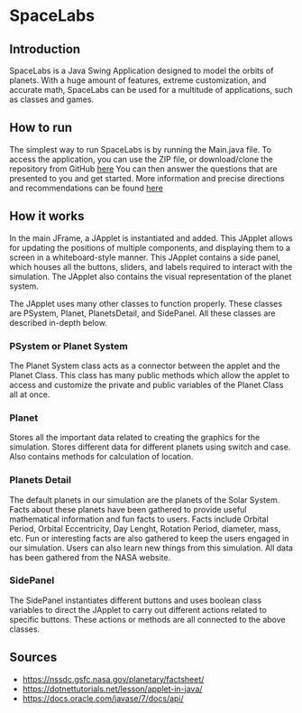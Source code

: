 # SpaceLabs

## Introduction
SpaceLabs is a Java Swing Application designed to model the orbits of planets. With a huge amount of features, extreme customization, and accurate math, SpaceLabs can be used for a multitude of applications, such as classes and games.

## How to run
The simplest way to run SpaceLabs is by running the Main.java file. To access the application, you can use the ZIP file, or download/clone the repository from GitHub [here](https://github.com/KrishnanS2006/SpaceLabs)
You can then answer the questions that are presented to you and get started. More information and precise directions and recommendations can be found [here](https://docs.google.com/document/d/1qjTnt3Aw3jn5dt-yD9G_rNrQlMIP1gaxcdvkmKG-5cc/edit?usp=sharing)

## How it works
In the main JFrame, a JApplet is instantiated and added. This JApplet allows for updating the positions of multiple components, and displaying them to a screen in a whiteboard-style manner. This JApplet contains a side panel, which houses all the buttons, sliders, and labels required to interact with the simulation. The JApplet also contains the visual representation of the planet system. 

The JApplet uses many other classes to function properly. 
These classes are PSystem, Planet, PlanetsDetail, and SidePanel. All these classes are described in-depth below.

### PSystem or Planet System
The Planet System class acts as a connector between the applet and the Planet Class. This class has many public methods which allow the applet to access and customize the private and public variables of the Planet Class all at once. 

### Planet

Stores all the important data related to creating the graphics for the simulation. Stores different data for different planets using switch and case. Also contains methods for calculation of location.

### Planets Detail
The default planets in our simulation are the planets of the Solar System. Facts about these planets have been gathered to provide useful mathematical information and fun facts to users. Facts include Orbital Period, Orbital Eccentricity, Day Lenght, Rotation Period, diameter, mass, etc. Fun or interesting facts are also gathered to keep the users engaged in our simulation. Users can also learn new things from this simulation. All data has been gathered from the NASA website.

### SidePanel

The SidePanel instantiates different buttons and uses boolean class variables to direct the JApplet to carry out different actions related to specific buttons. These actions or methods are all connected to the above classes.  

## Sources
 - https://nssdc.gsfc.nasa.gov/planetary/factsheet/
 - https://dotnettutorials.net/lesson/applet-in-java/
 - https://docs.oracle.com/javase/7/docs/api/
